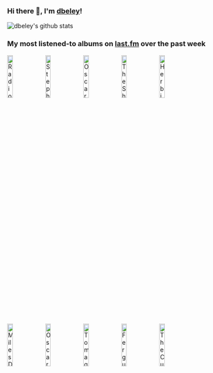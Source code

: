 ### Hi there 👋, I'm [dbeley](https://dbeley.ovh/en)!

![dbeley's github stats](https://github-readme-stats.vercel.app/api?username=dbeley)

### My most listened-to albums on [last.fm](https://www.last.fm/user/d_beley) over the past week

[<img src='https://lastfm.freetls.fastly.net/i/u/300x300/9dbcd9399ac3e622b4f508323155b644.jpg' width='16%' height='16%' alt='Radiohead - In Rainbows'>](https://www.last.fm/music/radiohead/in%2brainbows)&nbsp;
[<img src='https://lastfm.freetls.fastly.net/i/u/300x300/c98c05394deea54872bed7462ffbc2be.jpg' width='16%' height='16%' alt='Stephen Malkmus - Stephen Malkmus'>](https://www.last.fm/music/stephen%2bmalkmus/stephen%2bmalkmus)&nbsp;
[<img src='https://lastfm.freetls.fastly.net/i/u/300x300/8856af62b38a477ec738c43520e43125.jpg' width='16%' height='16%' alt='Oscar Peterson - An Oscar Peterson Christmas'>](https://www.last.fm/music/oscar%2bpeterson/an%2boscar%2bpeterson%2bchristmas)&nbsp;
[<img src='https://lastfm.freetls.fastly.net/i/u/300x300/026deeac97fbc1b18538da7f8a94c747.jpg' width='16%' height='16%' alt='The Shangri‐Las - Myrmidons of Melodrama'>](https://www.last.fm/music/the%2bshangri%25e2%2580%2590las/myrmidons%2bof%2bmelodrama)&nbsp;
[<img src='https://lastfm.freetls.fastly.net/i/u/300x300/3c2c0ad8d2744ac5cac6535492aae6a4.png' width='16%' height='16%' alt='Herbie Hancock - Man-Child'>](https://www.last.fm/music/herbie%2bhancock/man-child)&nbsp;
<br>
[<img src='https://lastfm.freetls.fastly.net/i/u/300x300/e345e60dfec207641798c02ae8071280.png' width='16%' height='16%' alt='Miles Davis - Kind of Blue'>](https://www.last.fm/music/miles%2bdavis/kind%2bof%2bblue)&nbsp;
[<img src='https://lastfm.freetls.fastly.net/i/u/300x300/4af8b42df258be4231f001674f0b6b43.jpg' width='16%' height='16%' alt='Oscar Peterson - The Complete Songbooks'>](https://www.last.fm/music/oscar%2bpeterson/the%2bcomplete%2bsongbooks)&nbsp;
[<img src='https://lastfm.freetls.fastly.net/i/u/300x300/3518860da11cf1d0580a79b97cb05218.jpg' width='16%' height='16%' alt='Tomaga - Intimate Immensity'>](https://www.last.fm/music/tomaga/intimate%2bimmensity)&nbsp;
[<img src='https://lastfm.freetls.fastly.net/i/u/300x300/39c8136eb4a0bac5c5da45c3c732b57f.jpg' width='16%' height='16%' alt='Fergus McCreadie - Forest Floor'>](https://www.last.fm/music/fergus%2bmccreadie/forest%2bfloor)&nbsp;
[<img src='https://lastfm.freetls.fastly.net/i/u/300x300/434fa54e5459058dc64ae00933bb9511.png' width='16%' height='16%' alt='The Cure - Songs Of A Lost World'>](https://www.last.fm/music/the%2bcure/songs%2bof%2ba%2blost%2bworld)&nbsp;
<br>
